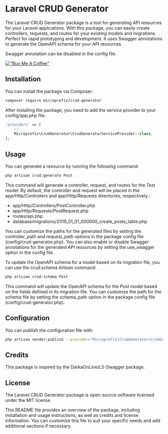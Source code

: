 # Laravel CRUD Generator

The Laravel CRUD Generator package is a tool for generating API resources for your Laravel applications. With this package, you can easily create controllers, requests, and routes for your existing models and migrations.
Perfect for rapid prototyping and development. It uses Swagger annotations to generate the OpenAPI schema for your API resources.

Swagger annotation can be disabled in the config file.

[!["Buy Me A Coffee"](https://www.buymeacoffee.com/assets/img/custom_images/orange_img.png)](https://www.buymeacoffee.com/microprefix)

## Installation

You can install the package via Composer:

```bash
composer require microprefix/crud-generator
```

After installing the package, you need to add the service provider to your config/app.php file:

```php
'providers' => [
    // ...
    Microprefix\CrudGenerator\CrudGeneratorServiceProvider::class,
];
```

## Usage

You can generate a resource by running the following command:

```bash
php artisan crud:generate Post
```

This command will generate a controller, request, and routes for the Test model. By default, the controller and request will be placed in the app/Http/Controllers and app/Http/Requests directories, respectively.:

- app/Http/Controllers/PostController.php
- app/Http/Requests/PostRequest.php
- routes/api.php
- database/migrations/2019_01_01_000000_create_posts_table.php


You can customize the paths for the generated files by setting the controller_path and request_path options in the package config file (config/crud-generator.php). You can also enable or disable Swagger annotations for the generated API resources by setting the use_swagger option in the config file.

To update the OpenAPI schema for a model based on its migration file, you can use the crud:schema Artisan command:

```bash
php artisan crud:schema Post
```

This command will update the OpenAPI schema for the Post model based on the fields defined in its migration file. You can customize the path for the schema file by setting the schema_path option in the package config file (config/crud-generator.php).

## Configuration

You can publish the configuration file with:

```bash
php artisan vendor:publish --provider="Microprefix\CrudGenerator\CrudGeneratorServiceProvider" --tag="config"
```

## Credits

This package is inspired by the DarkaOnLine/L5-Swagger package.

## License

The Laravel CRUD Generator package is open-source software licensed under the MIT license.

This README file provides an overview of the package, including installation and usage instructions, as well as credits and license information. You can customize this file to suit your specific needs and add additional sections if necessary.
